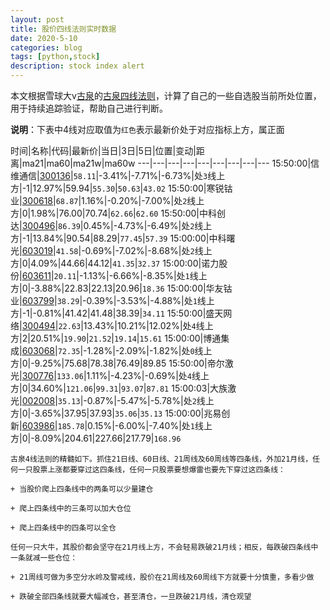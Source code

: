 ```yaml
---
layout: post
title: 股价四线法则实时数据
date: 2020-5-10
categories: blog
tags: [python,stock]
description: stock index alert
---
```



本文根据雪球大v[古泉](https://xueqiu.com/u/7148646888)的[古泉四线法则](https://xueqiu.com/7148646888/130498192)，计算了自己的一些自选股当前所处位置，用于持续追踪验证，帮助自己进行判断。

**说明**：下表中4线对应取值为`红色`表示最新价处于对应指标上方，属正面

时间|名称|代码|最新价|当日|3日|5日|位置|变动|距离|ma21|ma60|ma21w|ma60w
---|---|---|---|---|---|---|---|---
15:50:00|信维通信|[300136](https://xueqiu.com/S/SZ300136)|`58.11`|-3.41%|-7.71%|-6.73%|处`3`线上方|-1|12.97%|59.94|`55.30`|`50.63`|`43.02`
15:50:00|寒锐钴业|[300618](https://xueqiu.com/S/SZ300618)|`68.87`|1.16%|-0.20%|-7.00%|处`2`线上方|0|1.98%|76.00|70.74|`62.66`|`62.60`
15:50:00|中科创达|[300496](https://xueqiu.com/S/SZ300496)|`86.39`|0.45%|-4.73%|-6.49%|处`2`线上方|-1|13.84%|90.54|88.29|`77.45`|`57.39`
15:00:00|中科曙光|[603019](https://xueqiu.com/S/SH603019)|`41.58`|-0.69%|-7.02%|-8.68%|处`2`线上方|0|4.09%|44.66|44.12|`41.35`|`32.37`
15:00:00|诺力股份|[603611](https://xueqiu.com/S/SH603611)|`20.11`|-1.13%|-6.66%|-8.35%|处`1`线上方|0|-3.88%|22.83|22.13|20.96|`18.36`
15:00:00|华友钴业|[603799](https://xueqiu.com/S/SH603799)|`38.29`|-0.39%|-3.53%|-4.88%|处`1`线上方|-1|-0.81%|41.42|41.48|38.39|`34.11`
15:50:00|盛天网络|[300494](https://xueqiu.com/S/SZ300494)|`22.63`|13.43%|10.21%|12.02%|处`4`线上方|2|20.51%|`19.90`|`21.52`|`19.14`|`15.61`
15:00:00|博通集成|[603068](https://xueqiu.com/S/SH603068)|`72.35`|-1.28%|-2.09%|-1.82%|处`0`线上方|0|-9.25%|75.68|78.38|76.49|89.85
15:50:00|帝尔激光|[300776](https://xueqiu.com/S/SZ300776)|`133.06`|1.11%|-4.23%|-0.69%|处`4`线上方|0|34.60%|`121.06`|`99.31`|`93.07`|`87.81`
15:00:03|大族激光|[002008](https://xueqiu.com/S/SZ002008)|`35.13`|-0.87%|-5.47%|-5.78%|处`2`线上方|0|-3.65%|37.95|37.93|`35.06`|`35.13`
15:00:00|兆易创新|[603986](https://xueqiu.com/S/SH603986)|`185.78`|0.15%|-6.00%|-7.40%|处`1`线上方|0|-8.09%|204.61|227.66|217.79|`168.96`

```
古泉4线法则的精髓如下。抓住21日线、60日线、21周线及60周线等四条线，外加21月线，任何一只股票上涨都要穿过这四条线，任何一只股票要想爆雷也要先下穿过这四条线：

+ 当股价爬上四条线中的两条可以少量建仓

+ 爬上四条线中的三条可以加大仓位

+ 爬上四条线中的四条可以全仓

任何一只大牛，其股价都会坚守在21月线上方，不会轻易跌破21月线；相反，每跌破四条线中一条就减一些仓位：

+ 21周线可做为多空分水岭及警戒线，股价在21周线及60周线下方就要十分慎重，多看少做

+ 跌破全部四条线就要大幅减仓，甚至清仓，一旦跌破21月线，清仓观望
```